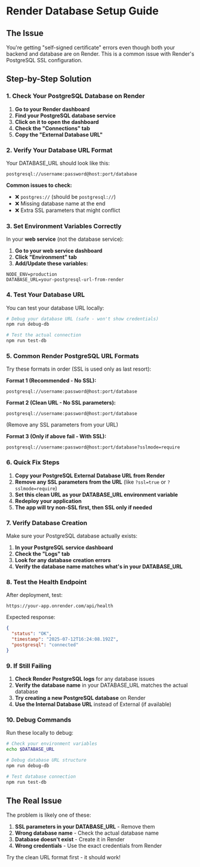 # Render Database Setup Guide

## The Issue
You're getting "self-signed certificate" errors even though both your backend and database are on Render. This is a common issue with Render's PostgreSQL SSL configuration.

## Step-by-Step Solution

### 1. Check Your PostgreSQL Database on Render

1. **Go to your Render dashboard**
2. **Find your PostgreSQL database service**
3. **Click on it to open the dashboard**
4. **Check the "Connections" tab**
5. **Copy the "External Database URL"**

### 2. Verify Your Database URL Format

Your DATABASE_URL should look like this:
```
postgresql://username:password@host:port/database
```

**Common issues to check:**
- ❌ `postgres://` (should be `postgresql://`)
- ❌ Missing database name at the end
- ❌ Extra SSL parameters that might conflict

### 3. Set Environment Variables Correctly

In your **web service** (not the database service):

1. **Go to your web service dashboard**
2. **Click "Environment" tab**
3. **Add/Update these variables:**

```
NODE_ENV=production
DATABASE_URL=your-postgresql-url-from-render
```

### 4. Test Your Database URL

You can test your database URL locally:

```bash
# Debug your database URL (safe - won't show credentials)
npm run debug-db

# Test the actual connection
npm run test-db
```

### 5. Common Render PostgreSQL URL Formats

Try these formats in order (SSL is used only as last resort):

**Format 1 (Recommended - No SSL):**
```
postgresql://username:password@host:port/database
```

**Format 2 (Clean URL - No SSL parameters):**
```
postgresql://username:password@host:port/database
```
(Remove any SSL parameters from your URL)

**Format 3 (Only if above fail - With SSL):**
```
postgresql://username:password@host:port/database?sslmode=require
```

### 6. Quick Fix Steps

1. **Copy your PostgreSQL External Database URL from Render**
2. **Remove any SSL parameters from the URL** (like `?ssl=true` or `?sslmode=require`)
3. **Set this clean URL as your DATABASE_URL environment variable**
4. **Redeploy your application**
5. **The app will try non-SSL first, then SSL only if needed**

### 7. Verify Database Creation

Make sure your PostgreSQL database actually exists:

1. **In your PostgreSQL service dashboard**
2. **Check the "Logs" tab**
3. **Look for any database creation errors**
4. **Verify the database name matches what's in your DATABASE_URL**

### 8. Test the Health Endpoint

After deployment, test:
```
https://your-app.onrender.com/api/health
```

Expected response:
```json
{
  "status": "OK",
  "timestamp": "2025-07-12T16:24:08.192Z",
  "postgresql": "connected"
}
```

### 9. If Still Failing

1. **Check Render PostgreSQL logs** for any database issues
2. **Verify the database name** in your DATABASE_URL matches the actual database
3. **Try creating a new PostgreSQL database** on Render
4. **Use the Internal Database URL** instead of External (if available)

### 10. Debug Commands

Run these locally to debug:

```bash
# Check your environment variables
echo $DATABASE_URL

# Debug database URL structure
npm run debug-db

# Test database connection
npm run test-db
```

## The Real Issue

The problem is likely one of these:

1. **SSL parameters in your DATABASE_URL** - Remove them
2. **Wrong database name** - Check the actual database name
3. **Database doesn't exist** - Create it in Render
4. **Wrong credentials** - Use the exact credentials from Render

Try the clean URL format first - it should work! 